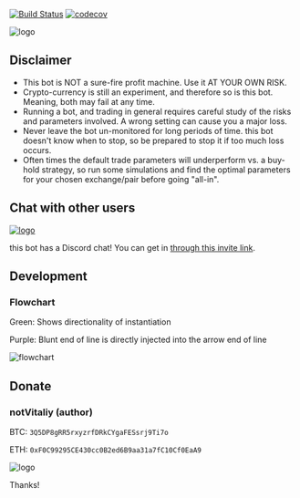 [![Build Status](https://travis-ci.com/magic8bot/magic8bot.svg?branch=master)](https://travis-ci.com/magic8bot/magic8bot)
[![codecov](https://codecov.io/gh/magic8bot/magic8bot/branch/master/graph/badge.svg)](https://codecov.io/gh/magic8bot/magic8bot)

![logo](https://rawgit.com/magic8bot/magic8bot/master/assets/logo.svg)

## Disclaimer

- This bot is NOT a sure-fire profit machine. Use it AT YOUR OWN RISK.
- Crypto-currency is still an experiment, and therefore so is this bot. Meaning, both may fail at any time.
- Running a bot, and trading in general requires careful study of the risks and parameters involved. A wrong setting can cause you a major loss.
- Never leave the bot un-monitored for long periods of time. this bot doesn't know when to stop, so be prepared to stop it if too much loss occurs.
- Often times the default trade parameters will underperform vs. a buy-hold strategy, so run some simulations and find the optimal parameters for your chosen exchange/pair before going "all-in".

## Chat with other users

[![logo](https://rawgit.com/magic8bot/magic8bot/master/assets/discord.png)](https://discord.gg/JGCNsh8)

this bot has a Discord chat! You can get in [through this invite link](https://discord.gg/JGCNsh8).

## Development

### Flowchart

Green: Shows directionality of instantiation

Purple: Blunt end of line is directly injected into the arrow end of line

![flowchart](https://rawgit.com/magic8bot/magic8bot/master/assets/flowchart.svg)

## Donate

### notVitaliy (author)

BTC: `3Q5DP8gRR5rxyzrfDRkCYgaFESsrj9Ti7o`

ETH: `0xF0C99295CE430cc0B2ed6B9aa31a7fC10Cf0EaA9`

![logo](https://rawgit.com/magic8bot/magic8bot/master/assets/logo-sm.svg)

Thanks!
